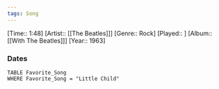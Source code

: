 ```yaml
---
tags: Song  
---
```

[Time:: 1:48]
[Artist:: [[The Beatles]]]
[Genre:: Rock]
[Played:: ]
[Album:: [[With The Beatles]]]
[Year:: 1963]
### Dates
````dataview
TABLE Favorite_Song
WHERE Favorite_Song = "Little Child"
````